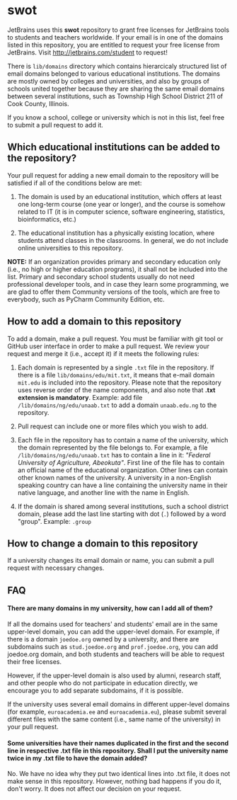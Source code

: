 # swot

JetBrains uses this **swot** repository to grant free licenses for JetBrains tools to students and teachers worldwide. If your email is in one of the domains listed in this repository, you are entitled to request your free license from JetBrains. Visit http://jetbrains.com/student to request!

There is `lib/domains` directory which contains hierarcicaly structured list of email domains belonged to various educational institutions. The domains are mostly owned by colleges and universities, and also by groups of schools united together because they are sharing the same email domains between several institutions, such as Township High School District 211 of Cook County, Illinois.

If you know a school, college or university which is not in this list, feel free to submit a pull request to add it.

## Which educational institutions can be added to the repository?

Your pull request for adding a new email domain to the repository will be satisfied if all of the conditions below are met:

1. The domain is used by an educational institution, which offers at least one long-term course (one year or longer), and the course is somehow related to IT (it is in computer science, software engineering, statistics, bioinformatics, etc.)

2. The educational institution has a physically existing location, where students attend classes in the classrooms. In general, we do not include online universities to this repository. 

**NOTE:** If an organization provides primary and secondary education only (i.e., no high or higher education programs), it shall not be included into the list. Primary and secondary school students usually do not need professional developer tools, and in case they learn some programming, we are glad to offer them Community versions of the tools, which are free to everybody, such as PyCharm Community Edition, etc.

## How to add a domain to this repository

To add a domain, make a pull request. You must be familiar with git tool or GitHub user interface in order to make a pull request.
We review your request and merge it (i.e., accept it) if it meets the following rules:

1. Each domain is represented by a single `.txt` file in the repository. If there is a file `lib/domains/edu/mit.txt`, it means that e-mail domain `mit.edu` is included into the repository. Please note that the repository uses reverse order of the name components, and also note that **.txt extension is mandatory**. Example: add file `/lib/domains/ng/edu/unaab.txt` to add a domain `unaab.edu.ng` to the repository.

2. Pull request can include one or more files which you wish to add.

3. Each file in the repository has to contain a name of the university, which the domain represented by the file belongs to. For example, a file `/lib/domains/ng/edu/unaab.txt` has to contain a line in it: *"Federal University of Agriculture, Abeokuta"*.
First line of the file has to contain an official name of the educational organization.
Other lines can contain other known names of the university. A university in a non-English speaking country can have a line containing the university name in their native language, and another line with the name in English.

4. If the domain is shared among several institutions, such a school district domain, please add the last line starting with dot (`.`) followed by a word "group". Example:
`.group`

## How to change a domain to this repository

If a university changes its email domain or name, you can submit a pull request with necessary changes.

## FAQ
#### There are many domains in my university, how can I add all of them?
If all the domains used for teachers' and students' email are in the same upper-level domain, you can add the upper-level domain. For example, if there is a domain `joedoe.org` owned by a university, and there are subdomains such as `stud.joedoe.org` and `prof.joedoe.org`, you can add joedoe.org domain, and both students and teachers will be able to request their free licenses.

However, if the upper-level domain is also used by alumni, research staff, and other people who do not participate in education directly, we encourage you to add separate subdomains, if it is possible.

If the university uses several email domains in different upper-level domains (for example, `euroacademia.ee` and `euroacademia.eu`), please submit several different files with the same content (i.e., same name of the university) in your pull request.

#### Some universities have their names duplicated in the first and the second line in respective .txt file in this repository. Shall I put the university name twice in my .txt file to have the domain added?
No. We have no idea why they put two identical lines into .txt file, it does not make sense in this repository. However, nothing bad happens if you do it, don't worry. It does not affect our decision on your request. 
